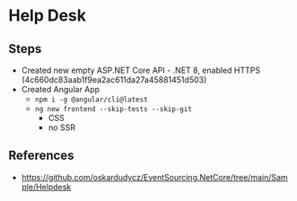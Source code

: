 # Help Desk

## Steps

- Created new empty ASP.NET Core API - .NET 8, enabled HTTPS (4c660dc83aab1f9ea2ac611da27a45881451d503)
- Created Angular App
    - `npm i -g @angular/cli@latest`
    - `ng new frontend --skip-tests --skip-git`
        - CSS
        - no SSR

## References

- https://github.com/oskardudycz/EventSourcing.NetCore/tree/main/Sample/Helpdesk

